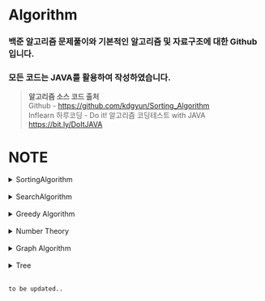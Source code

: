 # Algorithm
### 백준 알고리즘 문제풀이와 기본적인 알고리즘 및 자료구조에 대한 Github입니다.<br>
### 모든 코드는 JAVA를 활용하여 작성하였습니다.
> <b>알고리즘 소스 코드 출처</b> <br>
Github - https://github.com/kdgyun/Sorting_Algorithm<br>
Inflearn 하루코딩 - Do it! 알고리즘 코딩테스트 with JAVA https://bit.ly/DoItJAVA

# NOTE

<details>
 <summary>SortingAlgorithm</summary>
</br>

## QuickSort
* 기준값(pivot)을 선정해 해당 값보다 작은 데이터와 큰 데이터로 분류하는 것을 반복해 정렬하는 알고리즘
* `평균 시간 복잡도` : O(nlog n)
* 최악의 경우 시간 복잡도 : O(n^2)

</br>

### 퀵 정렬 과정
1. 데이터를 분할하는 pivot을 설정한다.
2. pivot을 기준으로 다음 ⅰ ~ ⅴ 과정을 거쳐 데이터를 2개의 집합으로 분리한다.
   
> - 1. start가 가리키는 데이터가 pivot이 가리키는 데이터보다 작으면 start를 오른쪽으로 1칸 이동한다.<br>
> - 2. end가 가리키는 데이터가 pivot이 가리키는 데이터보다 크면 end를 왼쪽으로 1칸 이동한다.<br>
> - 3. start가 가리키는 데이터가 pivot이 가리키는 데이터보다 크고, end가 가리키는 데이터가 pivot이 가리키는 데이터보다 작으면 start, end가 가리키는 데이터를 swap하  고 start는 오른쪽, end는 왼쪽으로 1칸씩 이동한다.<br>
> - 4. start와 end가 만날 때까지 a ~ c를 반복한다.<br>
> - 5. start와 end가 만나면 만난 지점에서 가리키는 데이터와 pivot이 가리키는 데이터를 비교하여 pivot이 가리키는 데이터가 크면 만난 지점의 오른쪽에, 작으면 만난 지점의 왼쪽에 pivot이 가리키는 데이터를 삽입한다.<br>

3. 분리 집합에서 각각 다시 pivot을 선정한다.
4. 분리 집합이 1개 이하가 될 때까지 과정 1 ~ 3을 반복한다.
   
<br>

## MergeSort(⭐⭐⭐)
* 분할 정복(Divide and Conquer) 방식을 사용해 데이터를 분할하고 분할한 집합을 정렬하며 합치는 알고리즘
* 정렬해야 할 리스트가 주어지면 해당 리스트를 분할을 반복하여 최대한 작게 쪼개진 시점에 부분 리스트에서 인접한 원소들끼리 비교하여 정렬하는 방식
* 데이터를 '비교'하면서 찾기 때문에 '비교 정렬'이며 정렬의 대상이 되는 데이터 외에 추가적인 공간을 필요로 하기 때문에 '제자리 정렬(in-place sort)'이 아니다.
* 최대한 작게 문제를 쪼개어 앞의 부분 리스트부터 차례대로 합쳐나가기 때문에 안정 정렬(Stable Sort) 알고리즘이기도 하다.
* `평균 시간 복잡도` : O(nlog n)

</br>

### 병합 정렬 과정
1. 주어진 리스트를 절반으로 분할하여 부분 리스트로 나눈다. (Divide : 분할)

2. 해당 부분 리스트의 길이가 1이 아니라면 1번 과정을 되풀이한다.

3. 인접한 부분 리스트끼리 정렬하여 합친다. (Conqure : 정복)

<img src="https://github.com/iams0m/Algorithm/assets/105639531/c2152e13-68e4-4174-a047-50d11f484e16.gif"/>

<br>

## RadixSort
* 정렬하려는 숫자들을 자릿수 별로 비교하면서 정렬하는 방식
* 대량의 데이터를 효율적으로 정렬할 수 있는 알고리즘
* 추가적인 메모리를 필요로 하며, 정렬할 수 있는 데이터 타입이 제한적 ➡ 소수점이 붙거나, 숫자가 아닐 경우 사용할 수 없음
* `시간 복잡도` : O(kn) ➡ k : 데이터의 자릿수

</br>

### 기수 정렬 과정
1. 정렬할 숫자들을 가장 작은 자릿수부터 가장 큰 자릿수까지 반복하여 정렬한다.

2. 각 자릿수를 기준으로 숫자를 그룹화 한다.

3. 가장 작은 자릿수부터 그룹화한 숫자들을 순서대로 다시 합친다.

4. 가장 큰 자릿수까지 반복하여 정렬이 완료될 때까지 1-3 과정을 반복한다.

</details>

<br>

<details>
 <summary>SearchAlgorithm</summary>
</br>
 
## DFS (Depth-First Search, 깊이 우선 탐색)(⭐⭐⭐)
* 그래프 완전 탐색 기법 중 하나 ➡ 그래프의 모든 노트를 탐색하는 기법
* 그래프의 시작 노드에서 출발하여 탐색할 한 쪽 분기를 정해 최대 깊이까지 탐색을 마친 후, 다른 쪽 분기로 이동하여 다시 탐색을 수행하는 알고리즘
* 미로를 탐색할 때 한 방향으로 갈 수 있을 때까지 계속 가다가 더 이상 갈 수 없게 되면 다시 가장 가까운 갈림길로 돌아와서 이곳으로부터 다른 방향으로 다시 탐색을 진행하는 방법과 유사
* 깊이 우선 탐색은 실제 구현 시 재귀 함수를 이용하므로 스택 오버플로(stack overflow) 유의하기 ➡ 무한 루프에 빠질 위험이 있음
* 깊이 우선 탐색을 응용하여 풀 수 있는 문제 : 단절점 찾기, 단절선 찾기, 사이클 찾기, 위상 정렬 등
* 스택에 노드를 삽입할 때 방문 배열을 체크하고, 스택에서 노드를 뺄 때 탐색 순서에 기록하며 인접 노드를 방문 배열과 대조하여 살펴봄
* `시간 복잡도` : O(V + E) ➡ 노드 수 : V, 에지 수 : E

</br>

### 깊이 우선 탐색 과정
1. DFS를 시작할 노드를 정한 후 사용할 자료구조 초기화하기

2. 스택에서 노드를 꺼낸 후 꺼낸 노드의 인접 노드를 다시 스택에 삽입하기

3. 스택 자료구조에 값이 없을 때까지 1-2를 반복하기
    - 이미 다녀간 노드는 방문 배열을 바탕으로 재삽입하지 않는 것이 핵심

<br>

## BFS (Breadth-First Search, 너비 우선 탐색)(⭐⭐⭐)
* 그래프 완전 탐색 기법 중 하나 ➡ 그래프의 모든 노트를 탐색하는 기법
* 그래프의 시작 노드에서 출발하여 시작 노드를 기준으로 가까운 노드를 먼저 방문하면서 탐색하는 알고리즘 ➡ 꼼꼼하게 좌우를 살피며 다니자 ! 
* 한 단계씩 깊이를 더해가며 해당 깊이에 있는 모든 정점을 방문해 나가다가 더 이상 방문할 곳이 없을 때 탐색 종료
* 너비 우선 탐색을 응용하여 풀 수 있는 문제 : 두 노드 사이의 최단 경로 혹은 임의의 경로를 구하는 경우
* 큐에 노드를 삽입할 때 방문 배열을 체크하고, 큐에서 노드를 뺄 때 탐색 순서에 기록하며 인접 노드를 방문 배열과 대조하여 살펴봄
* `시간 복잡도` : O(V + E) ➡ 노드 수 : V, 에지 수 : E

</br>

### 너비 우선 탐색 과정
1. BFS를 시작할 노드를 정한 후 사용할 자료구조 초기화하기
    - DFS와 마찬가지로 방문했던 노드는 다시 방문하지 않으므로 방문한 노드를 체크하기 위한 배열 필요
    - 그래프를 인접 리스트로 표현하는 것 역시 DFS와 동일
    - 차이점이 있다면 탐색을 위해 스택이 아닌 <b>큐</b>를 사용
2. 큐에서 노드를 꺼낸 후 꺼낸 노드의 인접 노드를 다시 큐에 삽입하기

3. 큐 자료구조에 값이 없을 때까지 1-2를 반복하기
    - 이미 다녀간 노드는 방문 배열을 바탕으로 재삽입하지 않는 것이 핵심
  
<br>

## 이진 탐색(Binary Search)
* <b>데이터가 정렬돼 있는 상태에서</b> 원하는 값을 찾아내는 알고리즘
* 대상 데이터의 중앙값과 찾고자 하는 값을 비교해 데이터의 크기를 절반씩 줄이면서 대상을 찾음 ➡ 중앙값 비교를 통한 대상 축소 방식
* `시간 복잡도` : O(logN)

</br>

### 이진 탐색 과정
[오름차순]
1. 현재 데이터셋의 중앙값(median) 선택

2. 중앙값 > 타깃 데이터(target data) ⇒ 중앙값 기준으로 왼쪽 데이터셋 선택

3. 중앙값 < 타깃 데이터(target data) ⇒ 중앙값 기준으로 오른쪽 데이터셋 선택

4. 과정 1 ~ 3을 반복하다가 중앙값 == 타깃 데이터 일 때 탐색 종료

[내림차순]
1. 현재 데이터셋의 중앙값(median) 선택

2. 중앙값 > 타깃 데이터(target data) ⇒ 중앙값 기준으로 오른쪽 데이터셋 선택

3. 중앙값 < 타깃 데이터(target data) ⇒ 중앙값 기준으로 왼쪽 데이터셋 선택

4. 과정 1 ~ 3을 반복하다가 중앙값 == 타깃 데이터 일 때 탐색 종료

</details>

<br>

<details>
 <summary>Greedy Algorithm</summary>
</br>

## 그리디 알고리즘(Greedy Algorithm)
* 현재 상태에서 보는 선택지 중 최선의 선택지가 전체 선택지 중 최선의 선택지라고 가정하는 알고리즘
* 현재 조건에서 선택을 했다면, 더 이상 다른 선택 가능 경우 검증 X ➡ 최적의 해 보장 X

</br>

### 그리디 알고리즘 수행 과정

그리디 알고리즘은 다음과 같은 3단계를 반복하면서 문제를 해결합니다.

1. 해 선택 : 현재 상태에서 가장 최선이라고 생각되는 해를 선택한다.

2. 적절성 검사 : 현재 선택한 해가 전체 문제의 제약 조건에 벗어나지 않는지 검사한다.

3. 해 검사 : 현재까지 선택한 해 집합이 전체 문제를 해결할 수 있는지 검사한다. 전체 문제를 해결하지 못한다면, 1로 돌아가 같은 과정을 반복한다.
  
<br>

</details>

</br>

<details>
 <summary>Number Theory</summary>
</br>

## 소수 구하기
* 소수 : 1과 자기 자신 외에 약수가 존재하지 않는 수
* 소수 구하기 핵심 이론 : <b>에라토스테네스의 체</b>

</br>

### 에라토스테네스의 체란?
* 소수(Prime Number)를 판별하는 알고리즘
* 대량의 소수를 한꺼번에 판별하고자 할 때 사용
* `시간 복잡도` : O(Nlog(logN))
<br>

### 에라토스테네스의 체 수행 과정

에라토스테네스의 체는 다음과 같은 3단계를 반복하면서 소수를 구할 수 있습니다.

1. 구하고자 하는 소수의 범위만큼 1차원 배열을 생성한다.

2. 2부터 시작하고 현재 숫자가 지워지지 않을 때는 현재 선택된 숫자의 배수에 해당하는 수를 배열에서 끝까지 탐색하면서 제거한다. 이때, 처음으로 선택된 숫자는 지우지 않는다.

3. 배열의 끝까지 과정 2를 반복한 후, 배열에 남아 있는 모든 수를 출력한다.

<br>

## 오일러 피(Euler's Totient)
* 1부터 N까지 범위에서 N과 서로소인 자연수의 개수
> 서로소 관계: 두 수 a, b의 공약수가 1뿐인 두 정수를 의미

</br>

### 오일러 피 함수의 원리

오일러 피 함수의 원리는 에라토스테네스 체와 비슷합니다.

1. 구하고자 하는 오일러 피의 범위만큼 배열을 자기 자신의 인덱스 값으로 초기화한다.

2. 2부터 시작해 현재 배열의 값과 인덱스가 같으면(= 소수일 때,  N = ϕ(N)), 현재 선택된 숫자(K)의 배수에 해당하는 수를 배열의 끝까지 탐색하며 <b>ϕ[i] = ϕ[i] - ϕ[i]/K</b> 연산을 수행한다.(i는 K의 배수)

3. 배열의 끝까지 과정 2를 반복한 후, 오일러 피 함수를 완성한다.

<br>

## 유클리드 호제법(Euclidean Algorithm)
* 두 수의 <b>최대공약수(GCD : Greatest Common Divisor)</b>를 찾기 위한 알고리즘
  
💡 <b>재귀 형태로 구현</b>
  - b가 0이라면 a가 최대공약수가 되며, 그렇지 않으면 b와 a % b의 최대공약수를 구합니다.
  - 이를 재귀적으로 반복하여 최대공약수를 구할 수 있습니다.

💡 <b>반복문 방식으로 구현</b>
  - 먼저 b가 0이 될 때까지 a를 b로 나눈 나머지를 b에 대입하고, a와 b의 값을 교환합니다.
  - 이를 반복하여 최대공약수를 구할 수 있습니다.

</br>

### 유클리드 호제법의 핵심 이론

MOD 연산을 이해하면 다음과 같은 3단계로 유클리드 호제법을 구현할 수 있습니다.

> MOD 연산 : 두 값을 나눈 나머지를 구하는 연산

1. 큰 수를 작은 수로 나누는 MOD 연산을 수행한다.

2. 앞 단계에서의 작은 수와 MOD 연산 결괏값(나머지)으로 MOD 연산을 수행한다.

3. 2단계를 반복하다가 나머지가 0이 되는 순간의 작은 수를 최대공약수로 선택한다.

</details>

<br>

<details>
 <summary>Graph Algorithm</summary>
</br>

## 그래프의 표현(⭐⭐⭐)
그래프 : 노드와 에지로 구성된 집합
 - 노드 : 데이터를 표현하는 단위, 정점
 - 에지 : 노드 간 연결선

<br>

그래프를 구현하는 3가지 방법이 있다.

### 에지 리스트
- 에지를 중심으로 그래프 표현
- 배열에 출발 노드, 도착 노드를 저장하여 에지를 표현 또는 출발 노드, 도착 노드, 가중치를 저장하여 가중치가 있는 에지를 표현
<br>
<b>[특징]</b>
<br>

- 구현이 쉽다.
- 특정 노드와 관련되어 있는 에지를 탐색하기는 쉽지 않다.
- 에지 리스트는 벨만 포드나 크루스칼 알고리즘에 사용되며, 노드 중심 알고리즘에서 잘 사용되지 않는다.

#### 에지 리스트로 가중치가 없는 그래프 표현하기
- 가중치가 없는 그래프는 출발 노드와 도착 노드만 표현 -> 배열의 열 2개 충분
- 노드는 여러 자료형 사용 가능

#### 에지 리스트로 가중치가 있는 그래프 표현하기
- 가중치가 있는 그래프는 열을 3개로 늘려 3번째 열에 가중치 저장

<br>

### 인접 행렬
- 2차원 배열을 자료구조로 이용하여 그래프 표현
- 에지리스트와 다르게 노드 중심으로 그래프 표현
<br>
<b>[특징]</b>
<br>

- 구현이 쉽다.
- 두 노드를 연결하는 에지의 여부와 가중치값을 배열에 직접 접근하면 바로 확인할 수 있다.
- <b>But,</b> 노드와 관련되어 있는 에지를 탐색하려면 N번 접근해야하므로 노드 개수에 비해 에지가 적을 때는 공간 효율성이 떨어진다.
- 노드 개수가 많은 경우, 아예 2차원 배열 선언 자체를 할 수 없는 결함도 있다.
- 따라서 인접 행렬은 노드 개수에 따라 사용 여부를 적절히 판단하는 능력이 필요하다.
- ex) 노드 > 30000 ➡️ 자바 힙 스페이스 에러 발생!

#### 인접 행렬로 가중치가 없는 그래프 표현하기
1에서 2를 향하는 에지 : 1행 2열에 1 저장(가중치가 없기 때문에 1 저장)
- ‘1에서 2로 향하는 에지가 있다’는 표시를 <b>노드 중심</b>으로 하는 인접 행렬

#### 인접 행렬로 가중치가 있는 그래프 표현하기
2에서 5로 향하는 에지의 가중치를 2행 5열에 기록

<br>

### 인접 리스트(⭐⭐⭐)
- ArrayList로 그래프 표현
- 노드 개수만큼 ArrayList 선언
- 자료형은 경우에 맞게 사용
<br>
<b>[특징]</b>
<br>

- 노드와 연결되어 있는 에지를 탐색하는 시간이 매우 뛰어남(시작 노드를 배열 형태로 선언해주었기 때문)
- 노드 개수가 커도 <b>공간 효율이 좋아</b> 메모리 초과 에러가 발생하지 않음
- 여러 장점으로 실제 그래프 알고리즘에서 에지 중심보다 노드 중심으로 도는 알고리즘이 많다!

#### 인접 리스트로 가중치가 없는 그래프 표현하기
N번 노드와 연결되어 있는 노드를 배열의 위치 N에 연결된 노드 개수만큼 배열을 연결하는 방식으로 표현

#### 인접 리스트로 가중치가 있는 그래프 표현하기(⭐⭐⭐)
- 가중치가 있는 경우, 자료형을 클래스로 사용 
- (도착 노드, 가중치)를 갖는 Node 클래스를 선언하여 ArrayList에 사용 ➡️ ArrayList<Node>[N]
- ex) A[시작 노드의 index].add(new Node(도착 노드, 가중치))

<br>

## 유니온 파인드 (Union-Find)
유니온 파인드(union-find) : 일반적으로 여러 노드가 있을 때 특정 2개의 노드를 연결해 1개의 집합으로 묶는 **union 연산**과 두 노드가 같은 집합에 속해 있는지를 확인하는 **find 연산**으로 구성되어 있는 알고리즘

<br>

### 유니온 파인드의 핵심 이론

유니온 파인드는 union, find 연산을 완벽히 이해하는 것이 핵심이다.

#### union, find 연산
- union 연산
    - 각 노드가 속한 집합을 1개로 합치는 연산
    - 노드 a, b가 a ∈ A, b ∈ B 일 때 union(a, b)는 A ∪ B
- find 연산
    - 특정 노드 a에 관해 a가 속한 집합의 대표 노드를 반환하는 연산
    - 노드 a가 a ∈ A 일 때 find(a)는 A 집합의 대표 노드를 반환
 
 <br>

 ### 유니온 파인드의 원리 이해하기

 1. 유니온 파인드를 표현하는 일반적인 방법은 1차원 배열을 이용하는 것 ! 처음에는 노드가 연결되어 있지 않으므로 각 노드가 대표 노드 ! ⇒ 자신의 인덱스 값으로 초기화
 
 2. 2개의 노드를 선택해 각각의 **대표 노드를 찾아 연결**하는 union 연산 수행
 
 3. find 연산은 자신이 속한 집합의 대표 노드를 찾는 연산 ➡️ 그래프를 정돈하고 경로 압축 효과가 나타나 시간 복잡도를 향상 시키는 아주 중요한 부분!
⭐**경로 압축** : 실제 그래프에서 여러 노드를 거쳐야 하는 경로에서 그래프를 변형해 더 많은 경로로 갈 수 있도록 함으로써 시간 복잡도를 효과적으로 줄이는 방법

#### find 연산의 작동 원리
1. 대상 노드 배열에 index 값과 value 값이 동일한지 확인한다.

2. 동일하지 않으면, value 값이 가리키는 index 위치로 이동한다. ➡️ 동일하면, 대표 노드

3. 이동 위치의 index 값과 value 값이 같을 때까지(대표 노드를 찾을 때까지) 과정 1 ~ 2를 반복한다.(재귀 함수)

4. 대표 노드에 도달하면, ⭐재귀 함수를 빠져나오면서 거치는 모든 노드 값을 루트 노드 값(대표 노드의 value)으로 변경한다.

<br>

## 위상 정렬 (Topological sort)
위상 정렬 (Topological sort) : 사이클이 없는 방향 그래프에서 노드 순서를 찾는 알고리즘
 - 두 노드 A, B 사이에 A ➡️ B 관계 성립
 - A ➡️ B, B ➡️ A 처럼 그래프들 사이에 사이클 존재 X

<br>
<b>[특징]</b>
<br>

- 진입 차수 배열을 이용한 정렬
- 항상 유일한 값으로 정렬 X
  - 한 단계에서 큐에 새롭게 들어가는 원소가 2개 이상인 경우가 있다면 여러가지 답이 존재할 수 있다! 
- 사이클이 존재하면, 노드 간의 순서를 명확하게 정의할 수 없으므로 위상 정렬 적용 불가
  - DAG(Direct Acyclic Graph, 순환하지 않는 방향 그래프)에 대해서만 수행할 수 있다!
- 모든 원소를 방문하기 전에 큐가 빈다면, 사이클이 존재한다고 판단할 수 있다.
  - 사이클에 포함된 원소 중, 어떠한 원소도 큐에 들어가지 못한다!
- 스택을 활용한 DFS(Depth-First Search)를 이용해 위상 정렬 수행 가능
- `시간 복잡도` : O(V + E) ➡️ 노드 수 : V, 에지 수 : E

<br>

### 위상 정렬의 핵심 이론

위상 정렬 이론에 앞서 진입 차수를 이해해야 합니다.
- 진입 차수 : 자기 자신을 가리키는 에지의 개수

#### 큐를 이용한 위상 정렬 알고리즘의 동작 과정

1. 그래프의 각 노드들의 진입 차수 테이블을 생성하고, 진입 차수를 계산한다.

2. 진입 차수가 0인 노드를 큐에 넣는다. (이때 어떤 노드 먼저 시작하든 관계 X)

3. 큐에서 노드를 하나 꺼낸 후, 꺼낸 노드와 간선으로 연결된 노드들의 진입 차수를 1씩 뺀다. (진입 차수 테이블 갱신)

4. 진입 차수 테이블을 갱신한 후, 진입 차수의 값이 0인 노드가 있다면 큐에 넣는다. (없으면 아무것도 하지 않음)

5. 과정 3 ~ 4를 큐에 더 이상 아무것도 없을 때까지 반복한다.

<br>

## 다익스트라 (Dijkstra)
다익스트라 (Dijkstra) : 출발 노드와 **그 외 노드 간의 최단 거리**를 구하는 알고리즘
 - 에지는 모두 양수
 - `시간 복잡도` : O(ElogV) ➡ 노드 수 : V, 에지 수 : E

<br>

### 다익스트라 알고리즘의 핵심 이론

#### 인접 리스트를 이용한 다익스트라 알고리즘의 동작 과정

1. 인접 리스트로 그래프 구현하기(데이터를 자료구조에 저장)
    - 시간 복잡도와 N의 크기를 고려해 인접 리스트로 구현하는 것이 좋음
    - 인접 리스트에 연결한 배열의 자료형 ➡ (노드, 가중치) 형태로 선언하여 연결

2. 최단 거리 배열 초기화하기
    - 최단 거리 배열을 만들고 출발 노드는 0, 이외의 노드는 무한으로 초기화
    - 무한 : 적당히 큰 값

3. 값이 가장 작은 노드 고르기
    - 최단 거리 배열에서 현재 값이 가장 작은 노드 선택
    - 처음 : 시작 노드 선택

4. 최단 거리 배열 업데이트
    - 선택된 노드에 연결된 에지의 값을 바탕으로 다른 노드의 값 업데이트
    - 과정 1에 저장해 놓은 연결 리스트를 이용해 현재 선택된 노드의 에지들을 탐색하고 업데이트
    - 연결 노드의 최단 거리 : 두 값 중 더 작은 값으로 업데이트

5. 모든 노드가 처리될 때까지 과정 3 ~ 4를 반복해 최단 거리 배열 완성하기
   - 과정 4에서 **선택 노드가 될 때마다 다시 선택되지 않도록 방문 배열을 만들어 처리**
   - 모든 노드가 선택될 때까지 반복하면 최단 거리 배열 완성

<br>

## 벨만-포드 (Bellman-Ford)
- 특정 출발 노드에서 다른 모든 노드까지의 최단 경로 탐색

<br>
<b>[특징]</b>
<br>

- 음수 가중치 에지가 있어도 수행할 수 있음
- 전체 그래프에서 음수 사이클의 존재 여부 판단 가능
- `시간 복잡도` : O(VE) ➡ 노드 수 : V, 에지 수 : E

<br>

### 벨만-포드 알고리즘의 핵심 이론

벨만-포드 알고리즘은 다음 3가지 단계의 원리로 동작합니다.

1.  에지 리스트로 그래프를 구현하고 최단 경로 리스트 초기화하기
    - 벨만-포드 알고리즘은 에지를 중심으로 동작하므로 그래프를 에지 리스트로 구현
    - edge 클래스 : 노드 변수 2개와 가중치 변수로 구성

2. 모든 에지를 확인해 정답 리스트 업데이트하기
    - 최단 거리 리스트에서 업데이트 반복 횟수 : 노드 개수 - 1
    - 노드 개수가 N이고, 음수 사이클이 없을 때 특정 두 노드의 최단 거리를 구성할 수 있는 에지의 최대 개수 : N - 1
    - 모든 에지 E = (s, e, w)에서 다음 조건을 만족하면 업데이트 실행
       - 업데이트 반복 횟수가 K번이면, 해당 시점에 정답 리스트의 값은 시작점에서 K개의 에지를 사용했을 때 각 노드에 대한 최단 거리
     
    `업데이트 조건과 방법`
    - D[s] != ∞ 이며 D[e] > D[s] + w ➡ D[e] = D[s] + w로 리스트 값 업데이트
    - 음수 사이클이 없을 때 N - 1번 에지 사용 횟수를 반복하면 출발 노드와 모든 노드 간의 최단 거리를 알려주는 정답 리스트 완성
    - 완성 후, 마지막으로 그래프에 음수 사이클 존재 여부 확인

3. 음수 사이클 유무 확인하기
   - 모든 에지를 한 번씩 다시 사용하여 업데이트 되는 노드가 발생하는지 확인
      - 업데이트 되는 노드가 있다면, 음수 사이클 존재 ➡ 정답 리스트 무의미, 최단 거리를 찾을 수 없는 그래프 

<br>

## 플로이드-워셜 (Floyd-Warshall)
그래프에서 최단 거리를 구하는 알고리즘
- 모든 노드 간의 최단 경로 탐색

<br>
<b>[특징]</b>
<br>

- 음수 가중치 에지가 있어도 수행 가능
- 동적 계획법의 원리를 이용해 알고리즘 접근
   - A 노드에서 B 노드까지 최단 경로를 구했다고 가정했을 때, 최단 경로 위에 K노드가 존재한다면 그것을 이루는 부분 경로 역시 최단 경로 
- `시간 복잡도` : O(V^3) ➡ 노드 수 : V

### 플로이드-워셜 알고리즘의 핵심 이론

플로이드-워셜 알고리즘은 다음 3가지 단계의 원리로 동작합니다.

1.  리스트를 선언하고 초기화하기
    - D[S][E] : 노드 S에서 노드 E까지의 최단 거리를 저장하는 리스트
    - S와 E의 값이 같은 칸(자기 자신에게 가는 데 걸리는 최단 경로 값) : 0으로 초기화
    - S와 E의 값이 다른 칸 : ∞으로 초기화

2. 최단 거리 리스트에 그래프 데이터 저장하기
    - 출발 노드(S), 도착 노드(E), 가중치(W) 라고 가정하고 D[S][E] = W로 에지의 정보를 리스트에 입력하여 인접 행렬로 표현

3. 점화식으로 리스트 업데이트하기
   - 점화식을 3중 for문 형태로 반복하면서 리스트 값 업데이트
   - `플로이드-워셜 점화식` : D[S][E] = Math.min(D[S][E], D[S][K] + D[K][E])

   `플로이드-워셜 알고리즘 로직`

       for 경유지 K에 관해 (1 ~ N) # N : 노드 개수

         for 출발 노드 S에 관해 (1 ~ N)

          for 도착 노드 E에 관해 (1 ~ N)

           D[S][E] = Math.min(D[S][E], D[S][K] + D[K][E])

<br>

## 최소 신장 트리 (MST)
그래프에서 모든 노드를 연결할 때 사용된 에지들의 가중치의 합을 최소로 하는 트리

<br>
<b>[특징]</b>
<br>

- 사이클이 포함되면 가중치의 합이 최소가 될 수 없으므로 사이클을 포함하지 않는다.
- N개의 노드가 있으면, 최소 신장 트리를 구성하는 에지의 개수는 항상 N - 1개이다.

### 최소 신장 트리 알고리즘의 핵심 이론

1.  에지 리스트로 그래프를 구현하고 유니온 파인드 리스트 초기화하기
    - 최소 신장 트리는 데이터를 노드가 아닌 에지 중심으로 저장 ➡️ 인접 리스트가 아닌 에지 리스트의 형태로 저장
    - 에지 리스트는 일반적으로 노드 변수 2개와 가중치 변수로 구성
    - 사이클 처리를 위한 유니온 파인드 리스트도 함께 초기화 ➡️ 리스트의 인덱스를 해당 자리 값으로 초기화 

2. 그래프 데이터를 가중치 기준으로 정렬하기
    - 에지 리스트에 담긴 그래프 데이터를 가중치 기준으로 **오름차순 정렬**

3. 가중치가 낮은 에지부터 연결 시도하기
   - 에지를 연결했을 때 그래프에 사이클 형성 유무를 find 연산을 이용해 확인(대표 노드가 같으면, 두 노드를 연결했을 때 사이클 형성) ➡️ 사이클이 형성되지 않으면, union 연산을 이용해 두 노드 연결

4. `과정 3` 반복하기
   - 전체 노드의 개수가 N개이면, 연결한 에지의 개수가 N - 1이 될 때까지 과정 3 반복 

5. 총 에지 비용 출력하기
   - 에지의 개수가 N - 1이 되면 알고리즘 종료 ➡️ 완성된 최소 신장 트리의 총 에지 비용 출력

</details>

<br>

<details>
 <summary>Tree</summary>
</br>

## 트리 알아보기
트리 : 노드와 에지로 연결된 **그래프의 특수한 형태**

<br>
<b>[특징]</b>
<br>

- 순환 구조 X, 1개의 루트 노드 존재 ➡️ 트리에서 임의의 두 노드를 이어주는 경로는 유일
- 루트 노드를 제외한 노드는 단 1개의 부모 노드를 가짐
- 부분 트리 역시 트리의 모든 특징을 따름

### 트리의 구성 요소

  `노드` : 데이터의 index와 value를 표현하는 요소
  
  `에지` : 노드와 노드의 연결 관계를 나타내는 선
  
  `루트 노드` : 트리에서 가장 상위에 존재하는 노드
  
  `부모 노드` : 두 노드 사이의 관계에서 상위 노드에 해당하는 노드
  
  `자식 노드` : 두 노드 사이의 관계에서 하위 노드에 해당하는 노드
  
  `리프 노드` : 트리에서 가장 하위에 존재하는 노드(자식 노드가 없는 노드)
  
  `서브 트리` : 전체 트리에 속한 작은 트리

## 이진 트리 (Binary Tree)(⭐⭐⭐)

💡 트리 영역에서 가장 많이 사용되는 형태

각각의 노드가 최대 두 개의 자식 노드를 가지는 트리 자료 구조

- 자식 노드 : 왼쪽 자식 노드와 오른쪽 자식 노드로 구성

### 이진 트리의 핵심 이론

#### 이진 트리 종류

  `편향 이진 트리` : 노드들이 한쪽으로 편향돼 생성된 이진 트리
  
  `포화 이진 트리` : 트리의 높이가 모두 일정하며 리프 노드가 꽉 찬 이진 트리
  
  `완전 이진 트리` : 마지막 레벨을 제외하고 완전하게 노드들이 채워져 있고, 마지막 레벨은 왼쪽부터 채워진 트리

#### 이진 트리의 순차 표현

가장 직관적이면서 편리한 트리 자료구조 형태 : 1차원 배열

**[트리의 노드와 배열의 인덱스 사이 상관 관계]**

|이동 목표 노드|인덱스 연산|제약 조건(N = 노드 개수)|
|------|---|---|
|루트 노드|index = 1||
|부모 노드|index = index / 2|현재 노드 ≠ 루트 노드|
|왼쪽 자식 노드|index = index * 2|index * 2 ≤ N|
|오른쪽 자식 노드|index = index * 2 + 1|index * 2 + 1 ≤ N|

## 세그먼트 트리 (Segment Tree) (⭐⭐⭐)

여러 개의 데이터가 존재할 때 특정 구간의 합(최솟값, 최댓값, 곱 등)을 구하는 데 사용하는 자료구조

<br>
<b>[특징]</b>
<br>

- 이진 트리의 형태이며 특정 구간의 합을 가장 빠르게 구할 수 있음
- 매 노드가 이미 구간의 합을 가지고 있는 형태
- 세그먼트 트리의 인덱스(index)와 구간의 합은 별개의 값이므로 헷갈리지 않도록 주의!
- `시간 복잡도` : O(logN)

### 세그먼트 트리 구현 과정

1. 트리 초기화하기 (⭐⭐)
    - 리프 노드의 개수가 데이터의 개수(N) 이상이 되도록 트리 배열 만들기
       - 리프 노드만 원본 데이터 배열! 나머지 윗부분은 업데이트 할 부분
    - 세그먼트 트리의 크기 : 배열의 개수가 N개일 때, N보다 큰 가장 가까운 N의 제곱수를 구한 뒤 그것의 2배를 하여 미리 세그먼트 트리의 크기 정의 ➡️ **2^k ≥ N을 만족하는 k의 최솟값을 구한 후, 2^k * 2를 트리 배열의 크기로 정의**
    - 리프 노드에 원본 데이터 입력
       - 리프 노드의 시작 위치 : 트리 배열의 인덱스 ➡️ 2^k를 시작 인덱스로 취하기
       - 리프 노드를 제외한 나머지 노드 값 채우기 : 2^k - 1부터 1번 쪽으로 채우기

2. 질의 값 구하기 (⭐⭐⭐)
    - 주어진 질의 인덱스를 세그먼트 트리의 리프 노드에 해당하는 인덱스로 변경
    
    - `질의 인덱스를 세그먼트 트리 인덱스로 변경하는 방법` : 세그먼트 트리 index = 주어진 질의 index + 2^k - 1
    
    - `질의 값 구하는 과정` <br>
    1. start_index % 2 == 1일 때 해당 노드 선택
    
    2. end_index % 2 == 0일 때 해당 노드 선택
    
    3. start_index depth 변경 : start_index = (start_index + 1) / 2 연산 실행
    
    4. end_index depth 변경 : end_index = (end_index - 1) / 2 연산 실행
    
    5. 과정 1 ~ 4를 반복하다가 end_index < start_index가 되면 종료

    ➡️ 과정 1, 2 해당 노드 선택 : 해당 노드의 부모가 나타내는 범위가 질의 범위를 넘어가기 때문에 **해당 노드를 질의 값에 영향을 미치는 독립 노드로 선택**
   
    ➡️ 과정 3, 4 : **부모 노드를 대상 범위에서 제거**, 질의 범위에 해당하는 부모 노드로 이동하기 위해 인덱스 연산 (index **+ 1**) / 2, (index **- 1**) / 2 수행

   - `질의에 해당하는 노드 선택 방법` <br>
     - 구간 합 : 선택된 노드를 모두 더함
     - 최댓값 구하기 : 선택된 노드 중 MAX 값 선택하여 출력
     - 최솟값 구하기 : 선택된 노드 중 MIN 값 선택하여 출력
         
3. 데이터 업데이트하기 (⭐⭐)
   - `구간 합` : 원래 데이터와 변경 데이터의 차이만큼 부모 노드로 올라가면서 변경

   - `최댓값 찾기` : 변경 데이터와 자신과 같은 부모를 지니고 있는 다른 자식 노드와 비교해 더 큰 값으로 업데이트, 업데이트가 일어나지 않으면 종료

   - `최솟값 찾기` : 변경 데이터와 자신과 같은 부모를 지니고 있는 다른 자식 노드와 비교해 더 작은 값으로 업데이트, 업데이트가 일어나지 않으면 종료
  
## 최소 공통 조상 (LCA, Lowest Common Ancestor)

트리 그래프에서 임의의 두 노드를 선택했을 때, 두 노드가 각각 자신을 포함해 거슬러 올라가면서 부모 노드를 탐색할 때 **처음 공통으로 만나게 되는 부모 노드**

### 최소 공통 조상의 핵심 이론

#### 일반적인 최소 공통 조상 구하기 (트리의 높이가 크지 않을 때)

1. 루트 노드에서 탐색을 시작해 각 노드의 부모 노드와 깊이 저장
    - 이때 탐색은 DFS 또는 BFS 이용 (그래프 완전 탐색 알고리즘)
    
    - `트리의 특징`

       - 바로 직전 탐색 노드 = 부모 노드
       - depth 구하기 가능   

2. `선택된 두 노드의 깊이가 다른 경우` : 더 깊은 노드의 노드를 부모 노드로 1개씩 올려 주면서 **같은 깊이로 맞춤** ➡️ 이때 두 노드가 같으면 해당 노드가 최소 공통 조상
   
   `선택된 두 노드의 깊이가 같은 경우` : 동시에 부모 노드로 올라가면서 두 노드가 같은 노드가 될 때까지 반복 ➡️ 이때 처음 만나는 노드가 최소 공통 조상
   
</details>

<br>

`to be updated..`
